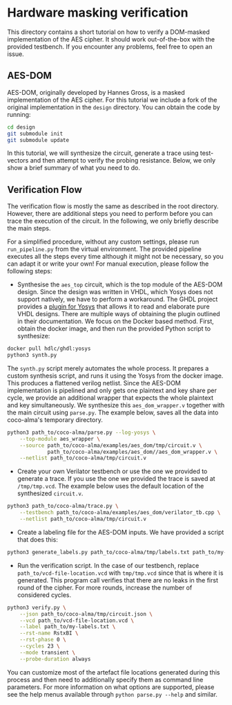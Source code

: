 # Hardware masking verification

This directory contains a short tutorial on how to verify a DOM-masked implementation of the AES cipher.
It should work out-of-the-box with the provided testbench. If you encounter any problems, feel free to open an issue.

## AES-DOM

AES-DOM, originally developed by Hannes Gross, is a masked implementation of the AES cipher. For this tutorial we include a fork of the original implementation in the `design` directory.
You can obtain the code by running:
```bash
cd design
git submodule init
git submodule update
```
In this tutorial, we will synthesize the circuit, generate a trace using test-vectors and then attempt to verify the probing resistance. Below, we only show a brief summary of what you need to do.

## Verification Flow

The verification flow is mostly the same as described in the root directory. However, there are additional steps
you need to perform before you can trace the execution of the circuit. In the following, we only briefly describe
the main steps.

For a simplified procedure, without any custom settings, please run `run_pipeline.py` from the virtual environment. The provided pipeline executes all the steps every time although it might not be necessary, so you can adapt it or write your own! For manual execution, please follow the following steps:

* Synthesise the `aes_top` circuit, which is the top module of the AES-DOM design. 
  Since the design was written in VHDL, which Yosys does not support natively, we have to perform a workaround. The GHDL project provides a [plugin for Yosys](https://github.com/ghdl/ghdl-yosys-plugin) that allows it to read and elaborate pure VHDL designs.
  There are multiple ways of obtaining the plugin outlined in their documentation. 
  We focus on the Docker based method. First, obtain the docker image, and then run the provided Python script to synthesize:

```bash
docker pull hdlc/ghdl:yosys
python3 synth.py
```
  The `synth.py` script merely automates the whole process. It prepares a custom synthesis script, and runs it using the Yosys from the docker image.
  This produces a flattened verilog netlist. Since the AES-DOM implementation is pipelined and only gets one plaintext and key share per cycle, we provide an additional wrapper that expects the whole plaintext and key simultaneously.
  We synthesize this `aes_dom_wrapper.v` together with the main circuit using `parse.py`. The example below, saves all the data into coco-alma's temporary directory.
```bash
python3 path_to/coco-alma/parse.py --log-yosys \
    --top-module aes_wrapper \
    --source path_to/coco-alma/examples/aes_dom/tmp/circuit.v \
             path_to/coco-alma/examples/aes_dom//aes_dom_wrapper.v \
    --netlist path_to/coco-alma/tmp/circuit.v
```

* Create your own Verilator testbench or use the one we provided to generate a trace. 
  If you use the one we provided the trace is saved at `/tmp/tmp.vcd`. 
  The example below uses the default location of the synthesized `circuit.v`.
```bash
python3 path_to/coco-alma/trace.py \
    --testbench path_to/coco-alma/examples/aes_dom/verilator_tb.cpp \
    --netlist path_to/coco-alma/tmp/circuit.v
```
* Create a labeling file for the AES-DOM inputs. We have provided a script that does this:
```bash
python3 generate_labels.py path_to/coco-alma/tmp/labels.txt path_to/my-labels.txt
```
* Run the verification script. In the case of our testbench, replace `path_to/vcd-file-location.vcd` with `tmp/tmp.vcd` since that is where it is generated. 
  This program call verifies that there are no leaks in the first round of the cipher. For more rounds, increase the number of considered cycles.
```bash
python3 verify.py \
    --json path_to/coco-alma/tmp/circuit.json \
    --vcd path_to/vcd-file-location.vcd \
    --label path_to/my-labels.txt \
    --rst-name RstxBI \
    --rst-phase 0 \
    --cycles 23 \
    --mode transient \
    --probe-duration always
```

You can customize most of the artefact file locations generated during this process and then need to
additionally specify them as command line parameters. For more information on what options are supported,
please see the help menus available through `python parse.py --help` and similar.
